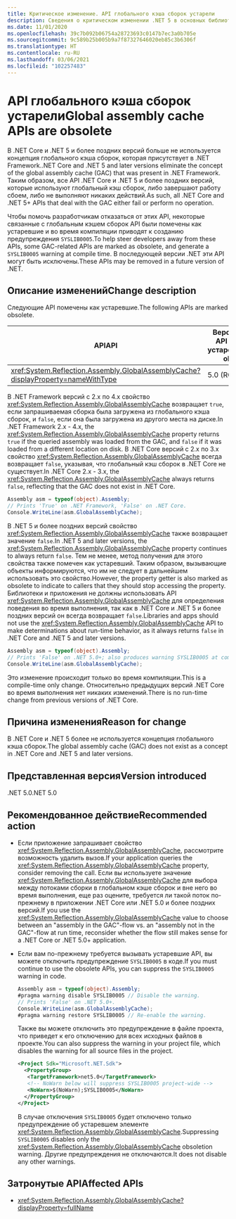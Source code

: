 ```yaml
---
title: Критическое изменение. API глобального кэша сборок устарели
description: Сведения о критическом изменении .NET 5 в основных библиотеках .NET, где API, которые используют глобальный кэш сборок, либо завершают работу сбоем, либо не выполняют никаких действий.
ms.date: 11/01/2020
ms.openlocfilehash: 39c7b092b06754a28723693c0147b7ec3a0b705e
ms.sourcegitcommit: 9c589b25b005b9a7f87327646020eb85c3b6306f
ms.translationtype: HT
ms.contentlocale: ru-RU
ms.lasthandoff: 03/06/2021
ms.locfileid: "102257483"
---
```

# <a name="global-assembly-cache-apis-are-obsolete"></a><span data-ttu-id="593fd-103">API глобального кэша сборок устарели</span><span class="sxs-lookup"><span data-stu-id="593fd-103">Global assembly cache APIs are obsolete</span></span>

<span data-ttu-id="593fd-104">В .NET Core и .NET 5 и более поздних версий больше не используется концепция глобального кэша сборок, которая присутствует в .NET Framework.</span><span class="sxs-lookup"><span data-stu-id="593fd-104">.NET Core and .NET 5 and later versions eliminate the concept of the global assembly cache (GAC) that was present in .NET Framework.</span></span> <span data-ttu-id="593fd-105">Таким образом, все API .NET Core и .NET 5 и более поздних версий, которые используют глобальный кэш сборок, либо завершают работу сбоем, либо не выполняют никаких действий.</span><span class="sxs-lookup"><span data-stu-id="593fd-105">As such, all .NET Core and .NET 5+ APIs that deal with the GAC either fail or perform no operation.</span></span>

<span data-ttu-id="593fd-106">Чтобы помочь разработчикам отказаться от этих API, некоторые связанные с глобальным кэшем сборок API были помечены как устаревшие и во время компиляции приводят к созданию предупреждения `SYSLIB0005`.</span><span class="sxs-lookup"><span data-stu-id="593fd-106">To help steer developers away from these APIs, some GAC-related APIs are marked as obsolete, and generate a `SYSLIB0005` warning at compile time.</span></span> <span data-ttu-id="593fd-107">В последующей версии .NET эти API могут быть исключены.</span><span class="sxs-lookup"><span data-stu-id="593fd-107">These APIs may be removed in a future version of .NET.</span></span>

## <a name="change-description"></a><span data-ttu-id="593fd-108">Описание изменений</span><span class="sxs-lookup"><span data-stu-id="593fd-108">Change description</span></span>

<span data-ttu-id="593fd-109">Следующие API помечены как устаревшие.</span><span class="sxs-lookup"><span data-stu-id="593fd-109">The following APIs are marked obsolete.</span></span>

| <span data-ttu-id="593fd-110">API</span><span class="sxs-lookup"><span data-stu-id="593fd-110">API</span></span> | <span data-ttu-id="593fd-111">Версия, в которой API помечен как устаревший...</span><span class="sxs-lookup"><span data-stu-id="593fd-111">Marked obsolete in...</span></span> |
| - | - |
| <xref:System.Reflection.Assembly.GlobalAssemblyCache?displayProperty=nameWithType> | <span data-ttu-id="593fd-112">5.0 (RC1)</span><span class="sxs-lookup"><span data-stu-id="593fd-112">5.0 RC1</span></span> |

<span data-ttu-id="593fd-113">В .NET Framework версий с 2.x по 4.x свойство <xref:System.Reflection.Assembly.GlobalAssemblyCache> возвращает `true`, если запрашиваемая сборка была загружена из глобального кэша сборок, и `false`, если она была загружена из другого места на диске.</span><span class="sxs-lookup"><span data-stu-id="593fd-113">In .NET Framework 2.x - 4.x, the <xref:System.Reflection.Assembly.GlobalAssemblyCache> property returns `true` if the queried assembly was loaded from the GAC, and `false` if it was loaded from a different location on disk.</span></span> <span data-ttu-id="593fd-114">В .NET Core версий с 2.x по 3.x свойство <xref:System.Reflection.Assembly.GlobalAssemblyCache> всегда возвращает `false`, указывая, что глобальный кэш сборок в .NET Core не существует.</span><span class="sxs-lookup"><span data-stu-id="593fd-114">In .NET Core 2.x - 3.x, the <xref:System.Reflection.Assembly.GlobalAssemblyCache> always returns `false`, reflecting that the GAC does not exist in .NET Core.</span></span>

```csharp
Assembly asm = typeof(object).Assembly;
// Prints 'True' on .NET Framework, 'False' on .NET Core.
Console.WriteLine(asm.GlobalAssemblyCache);
```

<span data-ttu-id="593fd-115">В .NET 5 и более поздних версий свойство <xref:System.Reflection.Assembly.GlobalAssemblyCache> также возвращает значение `false`.</span><span class="sxs-lookup"><span data-stu-id="593fd-115">In .NET 5 and later versions, the <xref:System.Reflection.Assembly.GlobalAssemblyCache> property continues to always return `false`.</span></span> <span data-ttu-id="593fd-116">Тем не менее, метод получения для этого свойства также помечен как устаревший. Таким образом, вызывающие объекты информируются, что им не следует в дальнейшем использовать это свойство.</span><span class="sxs-lookup"><span data-stu-id="593fd-116">However, the property getter is also marked as obsolete to indicate to callers that they should stop accessing the property.</span></span> <span data-ttu-id="593fd-117">Библиотеки и приложения не должны использовать API <xref:System.Reflection.Assembly.GlobalAssemblyCache> для определения поведения во время выполнения, так как в .NET Core и .NET 5 и более поздних версий он всегда возвращает `false`.</span><span class="sxs-lookup"><span data-stu-id="593fd-117">Libraries and apps should not use the <xref:System.Reflection.Assembly.GlobalAssemblyCache> API to make determinations about run-time behavior, as it always returns `false` in .NET Core and .NET 5 and later versions.</span></span>

```csharp
Assembly asm = typeof(object).Assembly;
// Prints 'False' on .NET 5.0+; also produces warning SYSLIB0005 at compile time.
Console.WriteLine(asm.GlobalAssemblyCache);
```

<span data-ttu-id="593fd-118">Это изменение происходит только во время компиляции.</span><span class="sxs-lookup"><span data-stu-id="593fd-118">This is a compile-time only change.</span></span> <span data-ttu-id="593fd-119">Относительно предыдущих версий .NET Core во время выполнения нет никаких изменений.</span><span class="sxs-lookup"><span data-stu-id="593fd-119">There is no run-time change from previous versions of .NET Core.</span></span>

## <a name="reason-for-change"></a><span data-ttu-id="593fd-120">Причина изменения</span><span class="sxs-lookup"><span data-stu-id="593fd-120">Reason for change</span></span>

<span data-ttu-id="593fd-121">В .NET Core и .NET 5 более не используется концепция глобального кэша сборок.</span><span class="sxs-lookup"><span data-stu-id="593fd-121">The global assembly cache (GAC) does not exist as a concept in .NET Core and .NET 5 and later versions.</span></span>

## <a name="version-introduced"></a><span data-ttu-id="593fd-122">Представленная версия</span><span class="sxs-lookup"><span data-stu-id="593fd-122">Version introduced</span></span>

<span data-ttu-id="593fd-123">.NET 5.0</span><span class="sxs-lookup"><span data-stu-id="593fd-123">.NET 5.0</span></span>

## <a name="recommended-action"></a><span data-ttu-id="593fd-124">Рекомендованное действие</span><span class="sxs-lookup"><span data-stu-id="593fd-124">Recommended action</span></span>

- <span data-ttu-id="593fd-125">Если приложение запрашивает свойство <xref:System.Reflection.Assembly.GlobalAssemblyCache>, рассмотрите возможность удалить вызов.</span><span class="sxs-lookup"><span data-stu-id="593fd-125">If your application queries the <xref:System.Reflection.Assembly.GlobalAssemblyCache> property, consider removing the call.</span></span> <span data-ttu-id="593fd-126">Если вы используете значение <xref:System.Reflection.Assembly.GlobalAssemblyCache> для выбора между потоками сборки в глобальном кэше сборок и вне него во время выполнения, еще раз оцените, требуется ли такой поток по-прежнему в приложении .NET Core или .NET 5.0 и более поздних версий.</span><span class="sxs-lookup"><span data-stu-id="593fd-126">If you use the <xref:System.Reflection.Assembly.GlobalAssemblyCache> value to choose between an "assembly in the GAC"-flow vs. an "assembly not in the GAC"-flow at run time, reconsider whether the flow still makes sense for a .NET Core or .NET 5.0+ application.</span></span>

- <span data-ttu-id="593fd-127">Если вам по-прежнему требуется вызывать устаревшие API, вы можете отключить предупреждение `SYSLIB0005` в коде.</span><span class="sxs-lookup"><span data-stu-id="593fd-127">If you must continue to use the obsolete APIs, you can suppress the `SYSLIB0005` warning in code.</span></span>

  ```csharp
  Assembly asm = typeof(object).Assembly;
  #pragma warning disable SYSLIB0005 // Disable the warning.
  // Prints 'False' on .NET 5.0+.
  Console.WriteLine(asm.GlobalAssemblyCache);
  #pragma warning restore SYSLIB0005 // Re-enable the warning.
  ```

  <span data-ttu-id="593fd-128">Также вы можете отключить это предупреждение в файле проекта, что приведет к его отключению для всех исходных файлов в проекте.</span><span class="sxs-lookup"><span data-stu-id="593fd-128">You can also suppress the warning in your project file, which disables the warning for all source files in the project.</span></span>

  ```xml
  <Project Sdk="Microsoft.NET.Sdk">
    <PropertyGroup>
     <TargetFramework>net5.0</TargetFramework>
     <!-- NoWarn below will suppress SYSLIB0005 project-wide -->
     <NoWarn>$(NoWarn);SYSLIB0005</NoWarn>
    </PropertyGroup>
  </Project>
  ```

  <span data-ttu-id="593fd-129">В случае отключения `SYSLIB0005` будет отключено только предупреждение об устаревшем элементе <xref:System.Reflection.Assembly.GlobalAssemblyCache>.</span><span class="sxs-lookup"><span data-stu-id="593fd-129">Suppressing `SYSLIB0005` disables only the <xref:System.Reflection.Assembly.GlobalAssemblyCache> obsoletion warning.</span></span> <span data-ttu-id="593fd-130">Другие предупреждения не отключаются.</span><span class="sxs-lookup"><span data-stu-id="593fd-130">It does not disable any other warnings.</span></span>

## <a name="affected-apis"></a><span data-ttu-id="593fd-131">Затронутые API</span><span class="sxs-lookup"><span data-stu-id="593fd-131">Affected APIs</span></span>

- <xref:System.Reflection.Assembly.GlobalAssemblyCache?displayProperty=fullName>

<!--

### Category

Core .NET libraries

### Affected APIs

- `P:System.Reflection.Assembly.GlobalAssemblyCache`

-->
